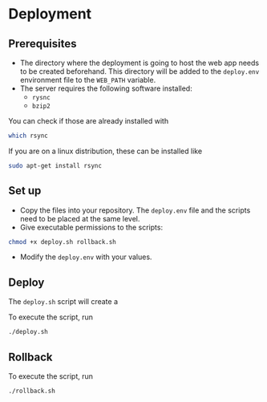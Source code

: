 # Deployment

## Prerequisites

- The directory where the deployment is going to host the web app needs to be created beforehand. This directory will be added to the `deploy.env` environment file to the `WEB_PATH` variable.
- The server requires the following software installed:
  - `rysnc`
  - `bzip2`

You can check if those are already installed with
```sh
which rsync
```

If you are on a linux distribution, these can be installed like
```sh
sudo apt-get install rsync
```

## Set up

- Copy the files into your repository. The `deploy.env` file and the scripts need to be placed at the same level.
- Give executable permissions to the scripts:
```sh
chmod +x deploy.sh rollback.sh
```
- Modify the `deploy.env` with your values.

## Deploy

The `deploy.sh` script will create a 

To execute the script, run
```sh
./deploy.sh
```

## Rollback

To execute the script, run
```sh
./rollback.sh
```

